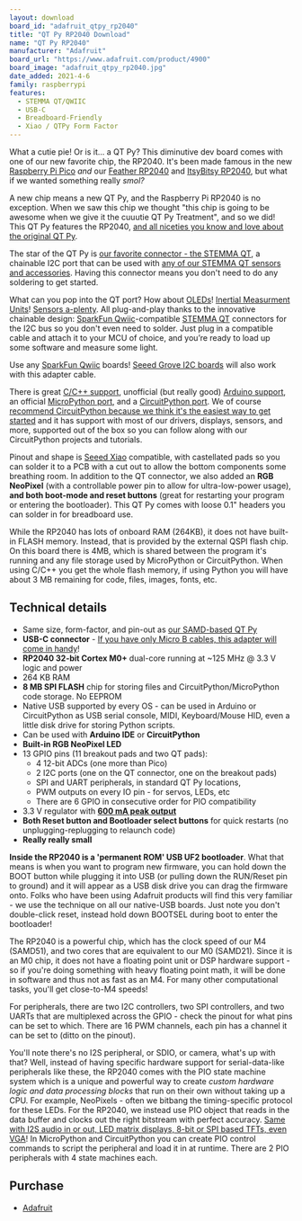 ```yaml
---
layout: download
board_id: "adafruit_qtpy_rp2040"
title: "QT Py RP2040 Download"
name: "QT Py RP2040"
manufacturer: "Adafruit"
board_url: "https://www.adafruit.com/product/4900"
board_image: "adafruit_qtpy_rp2040.jpg"
date_added: 2021-4-6
family: raspberrypi
features:
  - STEMMA QT/QWIIC
  - USB-C
  - Breadboard-Friendly
  - Xiao / QTPy Form Factor
---
```


What a cutie pie! Or is it... a QT Py? This diminutive dev board comes with one of our new favorite chip, the RP2040. It's been made famous in the new [Raspberry Pi Pico](https://www.adafruit.com/pico) *and* our [Feather RP2040](http://www.adafruit.com/product/4884) and [ItsyBitsy RP2040](http://www.adafruit.com/product/4888), but what if we wanted something really *smol?*

A new chip means a new QT Py, and the Raspberry Pi RP2040 is no exception. When we saw this chip we thought "this chip is going to be awesome when we give it the cuuutie QT Py Treatment", and so we did! This QT Py features the RP2040, [and all niceties you know and love about the original QT Py](https://www.adafruit.com/category/4600).

The star of the QT Py is [our favorite connector - the STEMMA QT](http://adafruit.com/stemma), a chainable I2C port that can be used with [any of our STEMMA QT sensors and accessories](https://www.adafruit.com/category/620). Having this connector means you don't need to do any soldering to get started.

What can you pop into the QT port? How about [OLEDs](https://www.adafruit.com/?q=qt+oled&main_page=category&cPath=1005&sort=BestMatch)! [Inertial Measurment Units](https://www.adafruit.com/?q=qt+imu&main_page=category&cPath=1005&sort=BestMatch)! [Sensors a-plenty](https://www.adafruit.com/?q=qt+sensor&main_page=category&cPath=1005&sort=BestMatch). All plug-and-play thanks to the innovative chainable design: [SparkFun Qwiic](https://www.sparkfun.com/qwiic)-compatible [STEMMA QT](https://learn.adafruit.com/introducing-adafruit-stemma-qt) connectors for the I2C bus so you don't even need to solder. Just plug in a compatible cable and attach it to your MCU of choice, and you’re ready to load up some software and measure some light.

Use any [SparkFun Qwiic](http://www.sparkfun.com/qwiic) boards! [Seeed Grove I2C boards](https://www.adafruit.com/product/4528) will also work with this adapter cable.

There is great [C/C++ support](https://github.com/raspberrypi/pico-sdk), unofficial (but really good) [Arduino support](https://github.com/earlephilhower/arduino-pico), an official [MicroPython port](https://github.com/raspberrypi/micropython), and a [CircuitPython port](/downloads). We of course [recommend CircuitPython because we think it's the easiest way to get started](https://learn.adafruit.com/welcome-to-circuitpython) and it has support with most of our drivers, displays, sensors, and more, supported out of the box so you can follow along with our CircuitPython projects and tutorials.

Pinout and shape is [Seeed Xiao](https://wiki.seeedstudio.com/Seeeduino-XIAO/) compatible, with castellated pads so you can solder it to a PCB with a cut out to allow the bottom components some breathing room. In addition to the QT connector, we also added an **RGB NeoPixel** (with a controllable power pin to allow for ultra-low-power usage), **and both boot-mode and reset buttons** (great for restarting your program or entering the bootloader). This QT Py comes with loose 0.1" headers you can solder in for breadboard use.

While the RP2040 has lots of onboard RAM (264KB), it does not have built-in FLASH memory. Instead, that is provided by the external QSPI flash chip. On this board there is 4MB, which is shared between the program it's running and any file storage used by MicroPython or CircuitPython. When using C/C++ you get the whole flash memory, if using Python you will have about 3 MB remaining for code, files, images, fonts, etc.

## Technical details

- Same size, form-factor, and pin-out as [our SAMD-based QT Py](https://www.adafruit.com/product/4600)
- **USB-C connector** - [If you have only Micro B cables, this adapter will come in handy](https://www.adafruit.com/product/4299)!
- **RP2040 32-bit Cortex M0+** dual-core running at ~125 MHz @ 3.3 V logic and power
- 264 KB RAM
- **8 MB SPI FLASH** chip for storing files and CircuitPython/MicroPython code storage. No EEPROM
- Native USB supported by every OS - can be used in Arduino or CircuitPython as USB serial console, MIDI, Keyboard/Mouse HID, even a little disk drive for storing Python scripts.
- Can be used with **Arduino IDE** or **CircuitPython**
- **Built-in RGB NeoPixel LED**
- 13 GPIO pins (11 breakout pads and two QT pads):
  - 4 12-bit ADCs (one more than Pico)
  - 2 I2C ports (one on the QT connector, one on the breakout pads)
  - SPI and UART peripherals, in standard QT Py locations,
  - PWM outputs on every IO pin - for servos, LEDs, etc
  - There are 6 GPIO in consecutive order for PIO compatibility
- 3.3 V regulator with [**600 mA peak output**](https://www.diodes.com/assets/Datasheets/AP2112.pdf)
- **Both Reset button and Bootloader select buttons** for quick restarts (no unplugging-replugging to relaunch code)
- **Really really small**

**Inside the RP2040 is a 'permanent ROM' USB UF2 bootloader**. What that means is when you want to program new firmware, you can hold down the BOOT button while plugging it into USB (or pulling down the RUN/Reset pin to ground) and it will appear as a USB disk drive you can drag the firmware onto. Folks who have been using Adafruit products will find this very familiar - we use the technique on all our native-USB boards. Just note you don't double-click reset, instead hold down BOOTSEL during boot to enter the bootloader!

The RP2040 is a powerful chip, which has the clock speed of our M4 (SAMD51), and two cores that are equivalent to our M0 (SAMD21). Since it is an M0 chip, it does not have a floating point unit or DSP hardware support - so if you're doing something with heavy floating point math, it will be done in software and thus not as fast as an M4. For many other computational tasks, you'll get close-to-M4 speeds!

For peripherals, there are two I2C controllers, two SPI controllers, and two UARTs that are multiplexed across the GPIO - check the pinout for what pins can be set to which. There are 16 PWM channels, each pin has a channel it can be set to (ditto on the pinout).

You'll note there's no I2S peripheral, or SDIO, or camera, what's up with that? Well, instead of having specific hardware support for serial-data-like peripherals like these, the RP2040 comes with the PIO state machine system which is a unique and powerful way to create *custom hardware logic and data processing blocks* that run on their own without taking up a CPU. For example, NeoPixels - often we bitbang the timing-specific protocol for these LEDs. For the RP2040, we instead use PIO object that reads in the data buffer and clocks out the right bitstream with perfect accuracy. [Same with I2S audio in or out, LED matrix displays, 8-bit or SPI based TFTs, even VGA](https://github.com/raspberrypi/pico-examples/tree/master/pio)! In MicroPython and CircuitPython you can create PIO control commands to script the peripheral and load it in at runtime. There are 2 PIO peripherals with 4 state machines each.

## Purchase

* [Adafruit](https://www.adafruit.com/product/4900)
